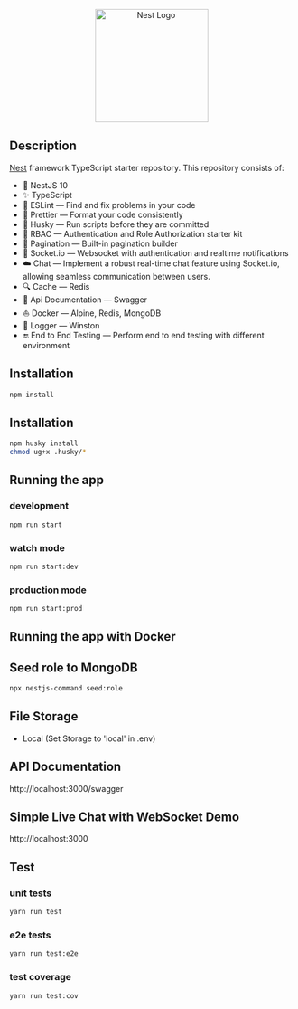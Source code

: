 <p align="center">
  <a href="http://nestjs.com/" target="blank"><img src="https://nestjs.com/img/logo-small.svg" width="200" alt="Nest Logo" /></a>
</p>

## Description

[Nest](https://github.com/nestjs/nest) framework TypeScript starter repository. This repository consists of:

- 🔼 NestJS 10
- ✨ TypeScript
- 📏 ESLint — Find and fix problems in your code
- 💖 Prettier — Format your code consistently
- 🐶 Husky — Run scripts before they are committed
- 🔑 RBAC — Authentication and Role Authorization starter kit
- 📃 Pagination — Built-in pagination builder
- 📡 Socket.io — Websocket with authentication and realtime notifications
- ☁️ Chat — Implement a robust real-time chat feature using Socket.io, allowing seamless communication between users.
- 🔍 Cache — Redis
- 📄 Api Documentation — Swagger
- ⛵ Docker — Alpine, Redis, MongoDB
- 📕 Logger — Winston
- 🔚 End to End Testing — Perform end to end testing with different environment

## Installation

```bash
npm install
```

## Installation

```bash
npm husky install
chmod ug+x .husky/*
```

## Running the app

### development

```bash
npm run start
```

### watch mode

```bash
npm run start:dev
```

### production mode

```bash
npm run start:prod
```

## Running the app with Docker

## Seed role to MongoDB

```bash
npx nestjs-command seed:role
```

## File Storage

- Local (Set Storage to 'local' in .env)

## API Documentation

http://localhost:3000/swagger

## Simple Live Chat with WebSocket Demo

http://localhost:3000

## Test

### unit tests

```bash
yarn run test
```

### e2e tests

```bash
yarn run test:e2e
```

### test coverage

```bash
yarn run test:cov
```

